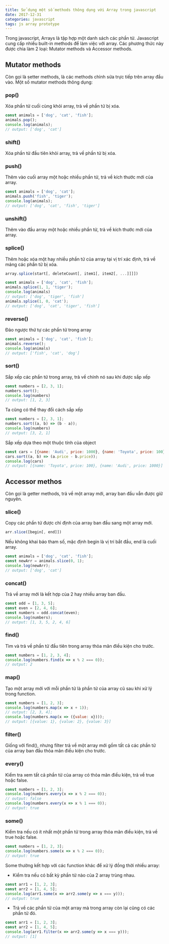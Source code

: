 ```yaml
---
title: Sử dụng một số methods thông dụng với Array trong javascript
date: 2017-12-31
categories: javascript
tags: js array prototype
---
```

Trong javascript, Arrays là tập hợp một danh sách các phần tử. Javascript cung cấp nhiều built-in methods để làm việc với array. Các phương thức này được chia làm 2 loại: Mutator methods và Accessor methods.
<!--more -->
## Mutator methods

Còn gọi là setter methods, là các methods chỉnh sửa trực tiếp trên array đầu vào. Một số mutator methods thông dụng: 

### pop()

Xóa phần tử cuối cùng khỏi array, trả về phần tử bị xóa.

```javascript
const animals = ['dog', 'cat', 'fish'];
animals.pop();
console.log(animals);
// output: ['dog', 'cat']
```

### shift()

Xóa phần tử đầu tiên khỏi array, trả về phần tử bị xóa.

### push()

Thêm vào cuối array một hoặc nhiều phần tử, trả về kích thước mới của array.

```javascript
const animals = ['dog', 'cat'];
animals.push('fish', 'tiger');
console.log(animals);
// output: ['dog', 'cat', 'fish', 'tiger']
```

### unshift()

Thêm vào đầu array một hoặc nhiều phần tử, trả về kích thước mới của array.

### splice()

Thêm hoặc xóa một hay nhiều phần tử của array tại vị trí xác định, trả về mảng các phần tử bị xóa.

```javascript
array.splice(start[, deleteCount[, item1[, item2[, ...]]]])
```

```javascript
const animals = ['dog', 'cat', 'fish'];
animals.splice(1, 1, 'tiger');
console.log(animals)
// output: ['dog', 'tiger', 'fish']
animals.splice(1, 0, 'cat');
// output: ['dog', 'cat', 'tiger', 'fish']
```

### reverse()

Đảo ngược thứ tự các phần tử trong array

```javascript
const animals = ['dog', 'cat', 'fish'];
animals.reverse();
console.log(animals)
// output: ['fish', 'cat', 'dog']
```

### sort()

Sắp xếp các phần tử trong array, trả về chính nó sau khi được sắp xếp

```javascript
const numbers = [2, 3, 1];
numbers.sort();
console.log(numbers)
// output: [1, 2, 3]
```

Ta cũng có thể  thay đổi cách sắp xếp

```javascript
const numbers = [2, 3, 1];
numbers.sort((a, b) => (b - a));
console.log(numbers)
// output: [3, 2, 1]
```

Sắp xếp dựa theo một thuộc tính của object

```javascript
const cars = [{name: 'Audi', price: 1000}, {name: 'Toyota', price: 100}];
cars.sort((a, b) => (a.price - b.price));
console.log(cars)
// output: [{name: 'Toyota', price: 100}, {name: 'Audi', price: 1000}]
```

## Accessor methos

Còn gọi là getter methods, trả về một array mới, array ban đầu vẫn được giữ nguyên.

### slice()

Copy các phần tử được chỉ định của array ban đầu sang một array mới.

```javascript
arr.slice([begin[, end]])
```

Nếu không khai báo tham số, mặc định begin là vị trí bắt đầu, end là cuối array.

```javascript
const animals = ['dog', 'cat', 'fish'];
const newArr = animals.slice(0, 1);
console.log(newArr);
// output: ['dog', 'cat']
```

### concat()

Trả về array mới là kết hợp của 2 hay nhiều array ban đầu.

```javascript
const odd = [1, 3, 5];
const even = [2, 4, 6];
const numbers = odd.concat(even);
console.log(numbers);
// output: [1, 3, 5, 2, 4, 6]
```

### find()

Tìm và trả về phần tử đầu tiên trong array thỏa mãn điều kiện cho trước.

```javascript
const numbers = [1, 2, 3, 4];
console.log(numbers.find(x => x % 2 === 0));
// output: 2
```

### map()

Tạo một array mới với mỗi phần tử là phần tử của array cũ sau khi xử lý trong function.

```javascript
const numbers = [1, 2, 3];
console.log(numbers.map(x => x + 1));
// output: [2, 3, 4];
console.log(numbers.map(x => ({value: x})));
// output: [{value: 1}, {value: 2}, {value: 3}]
```

### filter()

Giống với find(), nhưng filter trả về một array mới gồm tất cả các phần tử của array ban đầu thỏa mãn điều kiện cho trước.

### every()

Kiểm tra xem tất cả phần tử của array có thỏa mãn điều kiện, trả về true hoặc false.

```javascript
const numbers = [1, 2, 3];
console.log(numbers.every(x => x % 2 === 0));
// output: false
console.log(numbers.every(x => x % 1 === 0));
// output: true
```

### some()

Kiểm tra nếu có ít nhất một phần tử trong array thỏa mãn điều kiện, trả về true hoặc false.

```javascript
const numbers = [1, 2, 3];
console.log(numbers.some(x => x % 2 === 0));
// output: true
```

Some thường kết hợp với các function khác để xử lý đồng thời nhiều array:
- Kiểm tra nếu có bất kỳ phần tử nào của 2 array trùng nhau.

```javascript
const arr1 = [1, 2, 3];
const arr2 = [1, 4, 5];
console.log(arr1.some(x => arr2.some(y => x === y)));
// output: true
```

- Trả về các phần tử của một array mà trong array còn lại cũng có các phần tử đó.

```javascript
const arr1 = [1, 2, 3];
const arr2 = [1, 4, 5];
console.log(arr1.filter(x => arr2.some(y => x === y)));
// output: [1]
```